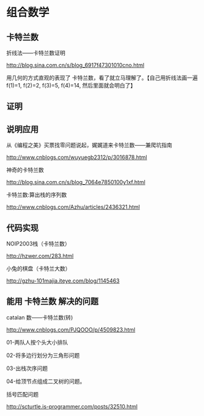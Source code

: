 # 组合数学


## 卡特兰数

折线法——卡特兰数证明
>
http://blog.sina.com.cn/s/blog_6917f47301010cno.html

用几何的方式直观的表现了 卡特兰数，看了就立马理解了。【自己用折线法画一遍
f(1)=1,
f(2)=2,
f(3)=5,
f(4)=14,
然后里面就会明白了】

## 证明


## 说明应用


从《编程之美》买票找零问题说起，娓娓道来卡特兰数——兼爬坑指南
>
http://www.cnblogs.com/wuyuegb2312/p/3016878.html

神奇的卡特兰数 
>
http://blog.sina.com.cn/s/blog_7064e7850100y1xf.html

卡特兰数:算出栈的序列数
>
http://www.cnblogs.com/Azhu/articles/2436321.html

## 代码实现

NOIP2003栈（卡特兰数）
>
http://hzwer.com/283.html

小兔的棋盘（卡特兰大数）
>
http://gzhu-101majia.iteye.com/blog/1145463

## 能用 卡特兰数 解决的问题

catalan 数——卡特兰数(转)
>
http://www.cnblogs.com/PJQOOO/p/4509823.html
>
01-两队人按个头大小排队
>
02-将多边行划分为三角形问题
>
03-出栈次序问题
>
04-给顶节点组成二叉树的问题。


括号匹配问题
>
http://scturtle.is-programmer.com/posts/32510.html


